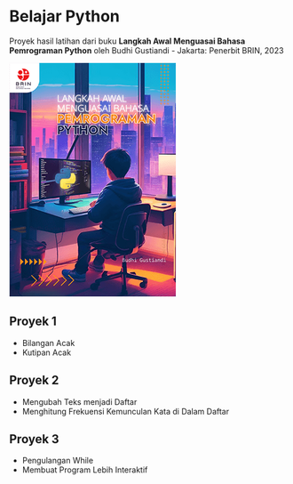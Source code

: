 # Belajar Python
Proyek hasil latihan dari buku **Langkah Awal Menguasai Bahasa Pemrograman Python** oleh Budhi Gustiandi - Jakarta: Penerbit BRIN, 2023

[![Langkah Awal Menguasai Bahasa Pemrograman Python](cover.png)](https://doi.org/10.55981/brin.656)

## Proyek 1
* Bilangan Acak
* Kutipan Acak

## Proyek 2
* Mengubah Teks menjadi Daftar
* Menghitung Frekuensi Kemunculan Kata di Dalam Daftar

## Proyek 3
* Pengulangan While
* Membuat Program Lebih Interaktif
